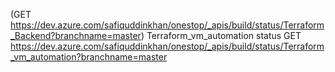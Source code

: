
(GET https://dev.azure.com/safiquddinkhan/onestop/_apis/build/status/Terraform_Backend?branchname=master)
Terraform_vm_automation status 
GET https://dev.azure.com/safiquddinkhan/onestop/_apis/build/status/Terraform_vm_automation?branchname=master
